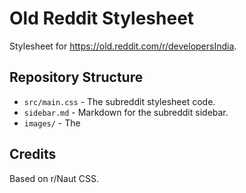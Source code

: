 # Old Reddit Stylesheet
Stylesheet for https://old.reddit.com/r/developersIndia. 

## Repository Structure
- `src/main.css` - The subreddit stylesheet code.
- `sidebar.md` - Markdown for the subreddit sidebar.
- `images/` - The 

## Credits
Based on r/Naut CSS.

